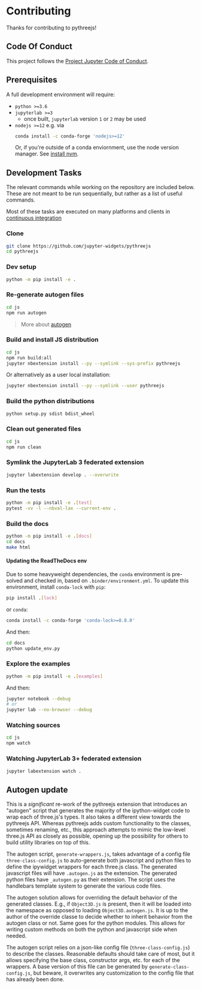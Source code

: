 # Contributing

Thanks for contributing to pythreejs!

## Code Of Conduct

This project follows the [Project Jupyter Code of Conduct][coc].

[coc]: https://github.com/jupyter/governance/blob/master/conduct/code_of_conduct.md

## Prerequisites

A full development environment will require:

- `python >=3.6`
- `jupyterlab >=3`
  - once built, `jupyterlab` version `1` or `2` may be used
- `nodejs >=12` e.g. via
  ```bash
  conda install -c conda-forge 'nodejs>=12'
  ```
  Or, if you're outside of a conda enviornment, use the node version manager.  See
  [install nvm](https://github.com/nvm-sh/nvm#install--update-script).

## Development Tasks

The relevant commands while working on the repository are included below. These are not meant to be run sequentially, but rather as a list of useful commands.

Most of these tasks are executed on many platforms and clients in [continuous integration][ci]

[ci]: https://github.com/jupyter-widgets/pythreejs/blob/master/.github/workflows/ci.yml

### Clone

```bash
git clone https://github.com/jupyter-widgets/pythreejs
cd pythreejs
```

### Dev setup

```bash
python -m pip install -e .
```

### Re-generate autogen files

```bash
cd js
npm run autogen
```

> More about [autogen](#Autogen-update)

### Build and install JS distribution

```bash
cd js
npm run build:all
jupyter nbextension install --py --symlink --sys-prefix pythreejs
```

Or alternatively as a user local installation:

```bash
jupyter nbextension install --py --symlink --user pythreejs
```

### Build the python distributions

```bash
python setup.py sdist bdist_wheel
```

### Clean out generated files

```bash
cd js
npm run clean
```

### Symlink the JupyterLab 3 federated extension

```bash
jupyter labextension develop . --overwrite
```

### Run the tests

```bash
python -m pip install -e .[test]
pytest -vv -l --nbval-lax --current-env .
```

### Build the docs

```bash
python -m pip install -e .[docs]
cd docs
make html
```

#### Updating the ReadTheDocs env

Due to some heavyweight dependencies, the `conda` environment is pre-solved and
checked in, based on `.binder/environment.yml`. To update this environment,
install `conda-lock` with `pip`:

```bash
pip install .[lock]
```

or `conda`:

```bash
conda install -c conda-forge 'conda-lock>=0.8.0'
```

And then:

```bash
cd docs
python update_env.py
```

### Explore the examples

```bash
python -m pip install -e .[examples]
```

And then:

```bash
jupyter notebook --debug
# or
jupyter lab --no-browser --debug
```

### Watching sources

```bash
cd js
npm watch
```

### Watching JupyterLab 3+ federated extension

```bash
jupyter labextension watch .
```

## Autogen update

This is a _significant_ re-work of the pythreejs extension that introduces an "autogen" script that generates the majority of the ipython-widget code to wrap each of three.js's types. It also takes a different view towards the pythreejs API. Whereas pythreejs adds custom functionality to the classes, sometimes renaming, etc., this approach attempts to mimic the low-level three.js API as closely as possible, opening up the possibility for others to build utility libraries on top of this.

The autogen script, `generate-wrappers.js`, takes advantage of a config file `three-class-config.js` to auto-generate both javascript and python files to define the ipywidget wrappers for each three.js class. The generated javascript files will have `.autogen.js` as the extension. The generated python files have `_autogen.py` as their extension. The script uses the handlebars template system to generate the various code files.

The autogen solution allows for overriding the default behavior of the generated classes. E.g., if `Object3D.js` is present, then it will be loaded into the namespace as opposed to loading `Object3D.autogen.js`. It is up to the author of the override classe to decide whether to inherit behavior from the autogen class or not. Same goes for the python modules. This allows for writing custom methods on both the python and javascript side when needed.

The autogen script relies on a json-like config file (`three-class-config.js`) to describe the classes. Reasonable defaults should take care of most, but it allows specifying the base class, constructor args, etc. for each of the wrappers. A base version of this file can be generated by `generate-class-config.js`, but beware, it overwrites any customization to the config file that has already been done.
